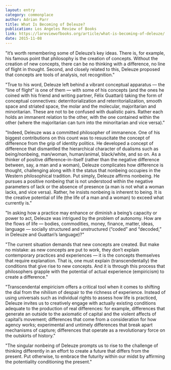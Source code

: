 ```yaml
---
layout: entry
category: commonplace
author: Adrian Parr
title: What Is Becoming of Deleuze?
publication: Los Angeles Review of Books
link: https://lareviewofbooks.org/article/what-is-becoming-of-deleuze/
date: 2015-11-08
---
```


"it’s worth remembering some of Deleuze’s key ideas. There is, for example, his famous point that philosophy is the creation of concepts. Without the creation of new concepts, there can be no thinking with a difference, no line of flight in thought. Second, and closely related to this, Deleuze proposed that concepts are tools of analysis, not recognition."

"True to his word, Deleuze left behind a vibrant conceptual apparatus — the “line of flight” is one of them — with some of his concepts (and the ones he coined with his friend and writing partner, Félix Guattari) taking the form of conceptual connectives: deterritorialization and reterritorialization, smooth space and striated space, the molar and the molecular, majoritarian and minoritarian. These are not to be confused with dualistic pairs. Rather each holds an immanent relation to the other, with the one contained within the other (where the majoritarian can turn into the minoritarian and vice versa)."

"Indeed, Deleuze was a committed philosopher of immanence. One of his biggest contributions on this count was to resuscitate the concept of difference from the grip of identity politics. He developed a concept of difference that dismantled the hierarchical character of dualisms such as being/nonbeing, man/woman, human/animal, black/white, and so on. As a thinker of positive difference-in-itself (rather than the negative difference between, say, a man and a woman), Deleuze complicates how difference is thought, challenging along with it the status that nonbeing occupies in the Western philosophical tradition. Put simply, Deleuze affirms nonbeing. He pursues a positive nonbeing that is not understood within the negative parameters of lack or the absence of presence (a man is not what a woman lacks, and vice versa). Rather, he insists nonbeing is inherent to being. It is the creative potential of life (the life of a man and a woman) to exceed what currently is."

"In asking how a practice may enhance or diminish a being’s capacity or power to act, Deleuze was intrigued by the problem of autonomy. How are the flows of life — bodies, commodities, money, finance, matter, ideas, language — socially structured and unstructured (“coded” and “decoded,” in Deleuze and Guattari’s language)?"

"The current situation demands that new concepts are created. But make no mistake: as new concepts are put to work, they don’t explain contemporary practices and experiences — it is the concepts themselves that require explanation. That is, one must explain (transcendentally) the conditions that give rise to new concepts. And it is through this process that philosophers grapple with the potential of actual experience (empiricism) to create a difference."

"Transcendental empiricism offers a critical tool when it comes to shifting the dial from the nihilism of despair to the richness of experience. Instead of using universals such as individual rights to assess how life is practiced, Deleuze invites us to creatively engage with actually existing conditions adequate to the production of real differences: for example, differences that generate an outside to the axiomatic of capital and the violent affects of capital’s movement; differences that come from a consideration for how agency works; experimental and untimely differences that break apart mechanisms of capture; differences that operate as a revolutionary force on the outskirts of history."

"The singular nonbeing of Deleuze prompts us to rise to the challenge of thinking differently in an effort to create a future that differs from the present. Put otherwise, to embrace the futurity within our midst by affirming the potentiality conditioning the present."
